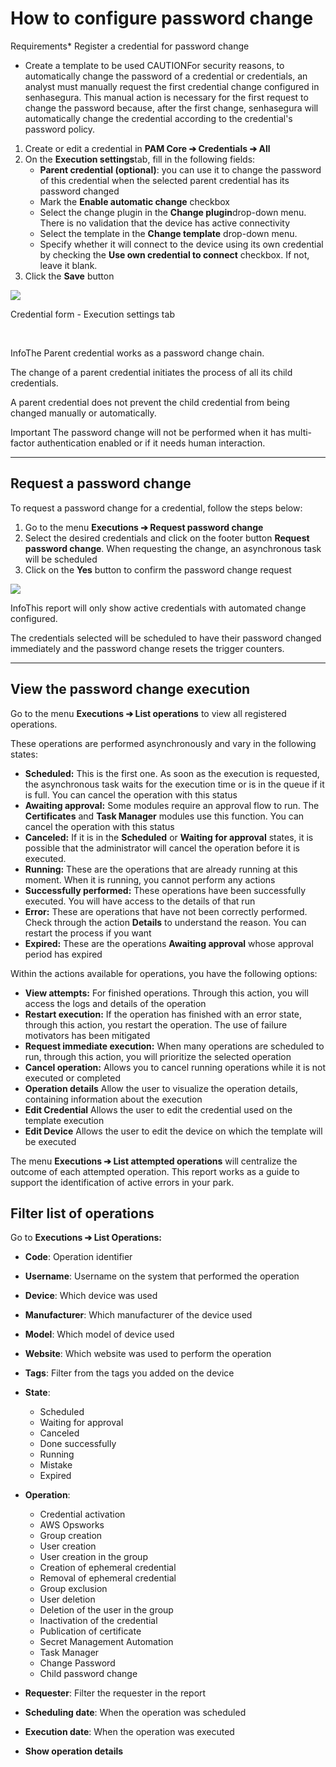 # How to configure password change

Requirements* Register a credential for password change
* Create a template to be used
CAUTIONFor security reasons, to automatically change the password of a credential or credentials, an analyst must manually request the first credential change configured in senhasegura. This manual action is necessary for the first request to change the password because, after the first change, senhasegura will automatically change the credential according to the credential's password policy.

  
1. Create or edit a credential in **PAM Core ➔ Credentials ➔ All**
2. On the **Execution settings**tab, fill in the following fields:
	* **Parent credential (optional)**: you can use it to change the password of this credential when the selected parent credential has its password changed
	* Mark the **Enable automatic change** checkbox
	* Select the change plugin in the **Change plugin**drop\-down menu. There is no validation that the device has active connectivity
	* Select the template in the **Change template** drop\-down menu.
	* Specify whether it will connect to the device using its own credential by checking the **Use own credential to connect** checkbox. If not, leave it blank.
3. Click the **Save** button

![](https://cdn.document360.io/5a1d58df-64ce-42a2-8b23-688477d32f33/Images/Documentation/image-1665071748992.png)

Credential form \- Execution settings tab

 

InfoThe Parent credential works as a password change chain.

The change of a parent credential initiates the process of all its child credentials.

A parent credential does not prevent the child credential from being changed manually or automatically.

Important The password change will not be performed when it has multi\-factor authentication enabled or if it needs human interaction.  


---

## Request a password change

To request a password change for a credential, follow the steps below:

1. Go to the menu **Executions ➔ Request password change**
2. Select the desired credentials and click on the footer button **Request password change**. When requesting the change, an asynchronous task will be scheduled
3. Click on the **Yes** button to confirm the password change request

![](https://cdn.document360.io/5a1d58df-64ce-42a2-8b23-688477d32f33/Images/Documentation/jira%204541%20execution%20-%20operation%20-%20password%20change%20(1).png)

InfoThis report will only show active credentials with automated change configured.

The credentials selected will be scheduled to have their password changed immediately and the password change resets the trigger counters.



---

## View the password change execution

Go to the menu **Executions ➔ List operations** to view all registered operations.

These operations are performed asynchronously and vary in the following states:

* **Scheduled:** This is the first one. As soon as the execution is requested, the asynchronous task waits for the execution time or is in the queue if it is full. You can cancel the operation with this status
* **Awaiting approval:** Some modules require an approval flow to run. The **Certificates** and **Task Manager** modules use this function. You can cancel the operation with this status
* **Canceled:** If it is in the **Scheduled** or **Waiting for approval** states, it is possible that the administrator will cancel the operation before it is executed.
* **Running:** These are the operations that are already running at this moment. When it is running, you cannot perform any actions
* **Successfully performed:** These operations have been successfully executed. You will have access to the details of that run
* **Error:** These are operations that have not been correctly performed. Check through the action **Details** to understand the reason. You can restart the process if you want
* **Expired:** These are the operations **Awaiting approval** whose approval period has expired

Within the actions available for operations, you have the following options:

* **View attempts:** For finished operations. Through this action, you will access the logs and details of the operation
* **Restart execution:** If the operation has finished with an error state, through this action, you restart the operation. The use of failure motivators has been mitigated
* **Request immediate execution:** When many operations are scheduled to run, through this action, you will prioritize the selected operation
* **Cancel operation:** Allows you to cancel running operations while it is not executed or completed
* **Operation details** Allow the user to visualize the operation details, containing information about the execution
* **Edit Credential** Allows the user to edit the credential used on the template execution
* **Edit Device** Allows the user to edit the device on which the template will be executed

The menu **Executions ➔ List attempted operations** will centralize the outcome of each attempted operation. This report works as a guide to support the identification of active errors in your park.

  


## Filter list of operations

Go to **Executions ➔ List Operations:**

* **Code**: Operation identifier
* **Username**: Username on the system that performed the operation
* **Device**: Which device was used
* **Manufacturer**: Which manufacturer of the device used
* **Model**: Which model of device used
* **Website**: Which website was used to perform the operation
* **Tags**: Filter from the tags you added on the device
* **State**:


	+ Scheduled
	+ Waiting for approval
	+ Canceled
	+ Done successfully
	+ Running
	+ Mistake
	+ Expired
* **Operation**:


	+ Credential activation
	+ AWS Opsworks
	+ Group creation
	+ User creation
	+ User creation in the group
	+ Creation of ephemeral credential
	+ Removal of ephemeral credential
	+ Group exclusion
	+ User deletion
	+ Deletion of the user in the group
	+ Inactivation of the credential
	+ Publication of certificate
	+ Secret Management Automation
	+ Task Manager
	+ Change Password
	+ Child password change
* **Requester**: Filter the requester in the report
* **Scheduling date**: When the operation was scheduled
* **Execution date**: When the operation was executed
* **Show operation details**
